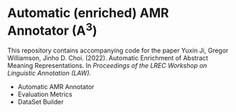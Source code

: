 # Automatic (enriched) AMR Annotator (A<sup>3</sup>)

This repository contains accompanying code for the paper Yuxin Ji, Gregor Williamson, Jinho D. Choi. (2022). Automatic Enrichment of Abstract Meaning Representations.  In _Proceedings of the LREC Workshop on Linguistic Annotation (LAW)._

- Automatic AMR Annotator
- Evaluation Metrics
- DataSet Builder
